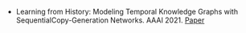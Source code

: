 * Learning from History: Modeling Temporal Knowledge Graphs with SequentialCopy-Generation Networks. AAAI 2021. [Paper](https://arxiv.org/pdf/2012.08492.pdf)
